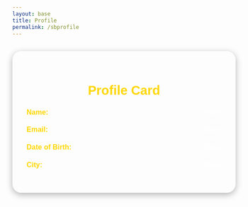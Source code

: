 ```yaml
---
layout: base
title: Profile
permalink: /sbprofile
---
```


<style>
    /* Profile Card Container */
    #profile-card {
        margin: 2rem auto;
        max-width: 700px;
        padding: 2rem;
        background: rgba(255, 255, 255, 0.1);
        backdrop-filter: blur(10px);
        border-radius: 20px;
        box-shadow: 0 4px 15px rgba(0, 0, 0, 0.3);
        color: #fff;
        font-family: 'Poppins', sans-serif;
    }

    /* Profile Card Heading */
    #profile-card h2 {
        text-align: center;
        margin-bottom: 1.5rem;
        font-size: 1.8rem;
        font-weight: 600;
        color: #ffd700;
    }

    /* Profile Card Content */
    .card-content p {
        margin: 0.8rem 0;
        font-size: 1rem;
        font-weight: 400;
        color: #fff;
        display: flex;
        justify-content: space-between;
        align-items: center;
        border-bottom: 1px solid rgba(255, 255, 255, 0.2);
        padding-bottom: 0.5rem;
    }

    .card-content strong {
        font-weight: 600;
        color: #ffd700;
    }

    .card-content span {
        font-size: 1rem;
        color: #fff;
        opacity: 0.9;
    }

    /* Buttons */
    button {
        display: block;
        width: 100%;
        padding: 1rem;
        background: #ffd700;
        color: #000;
        border: none;
        border-radius: 8px;
        font-size: 1.2rem;
        font-weight: 600;
        font-family: 'Poppins', sans-serif;
        cursor: pointer;
        transition: background 0.3s ease;
        margin-top: 1.5rem;
    }

    button:hover {
        background: #ffc700;
    }

    /* Error Message */
    #error-message {
        color: #ff3b3b;
        font-size: 1.1rem;
        text-align: center;
        margin-top: 1rem;
    }

    /* Shared styling for popups */
    #popup-card, #popup-delete, #popup-add-info {
        position: fixed;
        top: 50%;
        left: 50%;
        transform: translate(-50%, -50%);
        padding: 2rem;
        background: rgba(0, 0, 0, 0.9);
        color: #fff;
        border-radius: 15px;
        width: 90%;
        max-width: 400px;
        z-index: 1000;
        box-shadow: 0 4px 15px rgba(0, 0, 0, 0.3);
        display: none;
    }

    #popup-card h2, #popup-delete h2, #popup-add-info h2 {
        text-align: center;
        margin-bottom: 1rem;
        font-size: 1.5rem;
        color: #ffd700;
    }

    #popup-card label, #popup-delete label, #popup-add-info label {
        font-weight: 600;
        margin-top: 1rem;
        display: block;
    }

    #popup-card input, #popup-delete input, #popup-add-info input {
        width: 100%;
        padding: 0.8rem;
        margin: 0.5rem 0;
        border: 1px solid #fff;
        border-radius: 8px;
        background: rgba(255, 255, 255, 0.1);
        color: #fff;
    }

    #popup-card button, #popup-delete button, #popup-add-info button {
        width: 100%;
        padding: 0.8rem;
        margin: 0.5rem 0;
        border: none;
        border-radius: 8px;
        background: #ffd700;
        color: #000;
        font-size: 1rem;
        cursor: pointer;
    }

    #popup-card button:hover, #popup-delete button:hover, #popup-add-info button:hover {
        background: #ffc700;
    }

    /* Styling for profile card */
    .profile-card {
        border: 1px solid #ccc;
        padding: 20px;
        border-radius: 8px;
        max-width: 300px;
        margin: 20px auto;
        box-shadow: 0 4px 6px rgba(0, 0, 0, 0.1);
        background-color: #f9f9f9;
    }

    .profile-card h2 {
        text-align: center;
        margin-bottom: 20px;
    }

    .profile-card .card-content p {
        margin: 10px 0;
        font-size: 16px;
    }

    .profile-card .card-content span {
        font-weight: bold;
    }
</style>

<div id="profile-card">
    <h2>Profile Card</h2>
    <div class="card-content">
        <p><strong>Name:</strong> <span id="profile-name">None</span></p>
        <p><strong>Email:</strong> <span id="profile-email">None</span></p>
        <p><strong>Date of Birth:</strong> <span id="profile-dob">None</span></p>
        <p><strong>City:</strong> <span id="profile-city">None</span></p>
    </div>
    <button id="edit-button" style="display: none;">Edit Profile</button>
    <button id="delete-button" style="display: none;">Delete Profile</button>
    <button id="add-info-button" style="display: none;">Add Info</button>
</div>

<!-- Popup for Editing -->
<div id="popup-card">
    <h2>Edit Profile</h2>
    <label for="edit-id">User ID (Required):</label>
    <input type="text" id="edit-id">
    <label for="edit-name">Name:</label>
    <input type="text" id="edit-name">
    <label for="edit-email">Email:</label>
    <input type="text" id="edit-email">
    <label for="edit-dob">Date of Birth:</label>
    <input type="text" id="edit-dob">
    <label for="edit-city">City:</label>
    <input type="text" id="edit-city">
    <button id="submit-edit">Submit</button>
    <button id="close-popup">Cancel</button>
</div>

<!-- Popup for Deleting -->
<div id="popup-delete">
    <h2>Delete Profile</h2>
    <label for="delete-id">User ID (Required):</label>
    <input type="text" id="delete-id">
    <button id="submit-delete">Delete</button>
    <button id="close-delete">Cancel</button>
</div>

<!-- Popup for Adding Info -->
<div id="popup-add-info">
    <h2>Add Info</h2>
    <label for="add-email">Email:</label>
    <input type="text" id="add-email">
    <label for="add-dob">Date of Birth:</label>
    <input type="text" id="add-dob">
    <label for="add-city">City:</label>
    <input type="text" id="add-city">
    <button id="submit-add-info">Submit</button>
    <button id="close-add-info">Cancel</button>
</div>

<script>
    document.addEventListener("DOMContentLoaded", () => {
        const storedName = localStorage.getItem("username");
        const profileName = document.getElementById("profile-name");
        const profileEmail = document.getElementById("profile-email");
        const profileDob = document.getElementById("profile-dob");
        const profileCity = document.getElementById("profile-city");
        const editButton = document.getElementById("edit-button");
        const deleteButton = document.getElementById("delete-button");
        const addInfoButton = document.getElementById("add-info-button");

        const popupEdit = document.getElementById("popup-card");
        const popupDelete = document.getElementById("popup-delete");
        const popupAddInfo = document.getElementById("popup-add-info");

        const fetchData = async () => {
            try {
                const response = await fetch("http://127.0.0.1:8887/api/getsbusers");
                const data = await response.json();
                const user = data.find((user) => user.name === storedName);

                if (user) {
                    profileName.textContent = user.name;
                    profileEmail.textContent = user.email;
                    profileDob.textContent = user.date_of_birth;
                    profileCity.textContent = user.city;
                    editButton.style.display = "block";
                    deleteButton.style.display = "block";
                    addInfoButton.style.display = "none"; // Hide "Add Info" if profile is already loaded
                } else {
                    profileName.textContent = "None";
                    profileEmail.textContent = "None";
                    profileDob.textContent = "None";
                    profileCity.textContent = "None";
                    editButton.style.display = "none";
                    deleteButton.style.display = "none";
                    addInfoButton.style.display = "block"; // Show "Add Info" if no profile is loaded
                }
            } catch (error) {
                console.error("Error fetching data:", error);
            }
        };

        // Event handlers for popups
        const closePopups = () => {
            popupEdit.style.display = "none";
            popupDelete.style.display = "none";
            popupAddInfo.style.display = "none";
        };

        editButton.addEventListener("click", () => {
            closePopups();
            popupEdit.style.display = "block";
        });

        deleteButton.addEventListener("click", () => {
            closePopups();
            popupDelete.style.display = "block";
        });

        addInfoButton.addEventListener("click", () => {
            closePopups();
            popupAddInfo.style.display = "block";
        });

        document.getElementById("close-popup").addEventListener("click", closePopups);
        document.getElementById("close-delete").addEventListener("click", closePopups);
        document.getElementById("close-add-info").addEventListener("click", closePopups);

        // Submit the form to add info
        document.getElementById("submit-add-info").addEventListener("click", async () => {
            const email = document.getElementById("add-email").value;
            const dob = document.getElementById("add-dob").value;
            const city = document.getElementById("add-city").value;

            try {
                await fetch("http://127.0.0.1:8887/api/addsbuser", {
                    method: "POST",
                    headers: { "Content-Type": "application/json" },
                    body: JSON.stringify({ name: storedName, email, date_of_birth: dob, city }),
                });
                closePopups();
                fetchData(); // Fetch data again after adding
            } catch (error) {
                console.error("Error adding data:", error);
            }
        });

        // Submit the form to update profile
        document.getElementById("submit-edit").addEventListener("click", async () => {
            const id = document.getElementById("edit-id").value;
            const name = document.getElementById("edit-name").value;
            const email = document.getElementById("edit-email").value;
            const dob = document.getElementById("edit-dob").value;
            const city = document.getElementById("edit-city").value;

            try {
                await fetch(`http://127.0.0.1:8887/api/updatesbuser/${id}`, {
                    method: "PUT",
                    headers: { "Content-Type": "application/json" },
                    body: JSON.stringify({ name, email, date_of_birth: dob, city }),
                });
                closePopups();
                fetchData(); // Fetch data again after updating
            } catch (error) {
                console.error("Error updating data:", error);
            }
        });

        // Submit the form to delete profile
        document.getElementById("submit-delete").addEventListener("click", async () => {
            const id = document.getElementById("delete-id").value;

            try {
                await fetch(`http://127.0.0.1:8887/api/deletesbuser/${id}`, {
                    method: "DELETE",
                });
                closePopups();
                fetchData(); // Fetch data again after deleting
            } catch (error) {
                console.error("Error deleting data:", error);
            }
        });

        // Fetch initial data when the page loads
        fetchData();
    });
</script>
